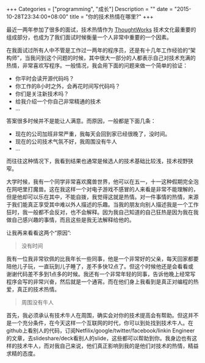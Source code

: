 +++
Categories = ["programming", "成长"]
Description = ""
date = "2015-10-28T23:34:00+08:00"
title = "你的技术热情在哪里?"
+++

  最近一两年参加了很多的面试，技术热情作为 [ThoughtWorks](http://www.thoughtworks.com/) 技术文化最重要的组成部分，也成为了我们面试时候衡量一个人非常中重要的一个因素。

  在我面试过所有人中不管是工作过一两年的程序员，还是有十几年工作经验的“架构师”，当我问到这个问题的时候，其中很大一部分的人都表示自己对技术充满的热情，非常喜欢写程序。一般情况，我会用下面的问题来做一个简单的验证：

  * 你平时会读开源代码吗？
  * 你工作的8小时之外，会再花时间写代码吗？
  * 你们是关注新技术吗？
  * 给我介绍一个你自己非常精通的技术
  * ...

答案很多时候并不是能让人满意。而原因，一般都是下面几条：

* 现在的公司加班非常严重，我每天会回到家已经很晚了，没时间。
* 现在的公司技术气氛不好，我周围没有牛人
* ...


而往往这种情况下，我看到结果也通常是候选人的技术基础比较浅，技术视野狭窄。

大学时候，我有一个同学非常喜欢魔兽世界，他可以在五一，十一这种假期完全泡在网吧里打魔兽。这在我这样一个对电子游戏不感冒的人来看是非常不能理解的，但是他却可以乐在其中，不能自拨，我觉得这就是热情。对一件事情的热情，来源于我们能真正享受其中难以外人描述的乐趣。当我的朋友向别人描述我是一个工作狂时，我一般都不会反对，也不会解释。因为我自己知道的自己狂热是因为我在我做自己感兴趣的事情，而且这些是我无法解释给他的。

让我再来看看这两个“原因”:

> 没有时间

我有一位我非常钦佩的比我年长一些同事，他是一个非常好的父亲，每天回家都要陪他儿子玩，一直玩到儿子睡了，差不多快12点了。但这个时候他还是会看看或谢谢代码差不多到1点多的时候。我还有一个非常年轻的同事，告诉他晚上经常写程序会写的非常兴奋，然后就是一个通宵。而在他们身上我看到是真正对编程的热爱，真正的技术热情。

> 周围没有牛人

首先，我必须承认有技术牛人在周围，确实会对你的技术提高会有帮助。但这并不是一个充分条件，在今天这样一个互联网的时代，你可以到处找到技术牛人。在github上看别人的代码，订阅Netfilix/google/twitter/facebook/linkin Engineer的文章，去slideshare/deck看别人的slide，这些都可以帮助到你。我身边也有这样的技术牛人，而对我自己来说，他们真正影响到我的是他们对技术的热情，精益求精的态度。